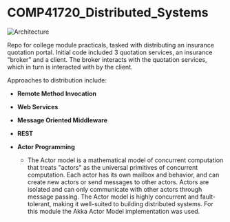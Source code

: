 # COMP41720_Distributed_Systems

![Architecture](https://res.cloudinary.com/dk0r9bcxy/image/upload/v1673516153/portfolio-website/distributed-arch_p50lwg.png)

Repo for college module practicals, tasked with distributing an insurance quotation portal. Initial code included 3 quotation services, an insurance "broker" and a client. The broker interacts with the quotation services, which in turn is interacted with by the client.

Approaches to distribution include:

- <b>Remote Method Invocation</b>
- <b>Web Services</b>
- <b>Message Oriented Middleware</b>
- <b>REST</b>

- <b>Actor Programming</b>
  - The Actor model is a mathematical model of concurrent computation that treats "actors" as the universal primitives of concurrent computation. Each actor has its own mailbox and behavior, and can create new actors or send messages to other actors. Actors are isolated and can only communicate with other actors through message passing. The Actor model is highly concurrent and fault-tolerant, making it well-suited to building distributed systems. For this module the Akka Actor Model implementation was used.
